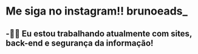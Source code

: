 # Me siga no instagram!! brunoeads_

-👨‍💻 Eu estou trabalhando atualmente com sites, back-end e segurança da informação!
- 
